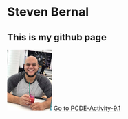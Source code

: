 # Steven Bernal
## This is my github page

<img src="steven.jpg" width="104" height="142">
<a href="https://bernal67.github.io/PCDE-Activity-9.1/">Go to PCDE-Activity-9.1</a>
